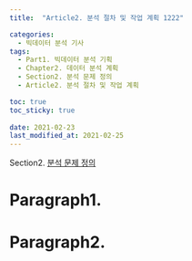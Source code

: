 ```yaml
---
title:  "Article2. 분석 절차 및 작업 계획 1222"

categories:
  - 빅데이터 분석 기사
tags: 
  - Part1. 빅데이터 분석 기획
  - Chapter2. 데이터 분석 계획
  - Section2. 분석 문제 정의
  - Article2. 분석 절차 및 작업 계획

toc: true
toc_sticky: true
 
date: 2021-02-23
last_modified_at: 2021-02-25
---
```


Section2. [분석 문제 정의]()

# Paragraph1.

# Paragraph2.